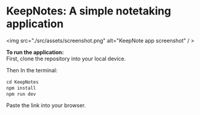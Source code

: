 # KeepNotes: A simple notetaking application

  <img src="./src/assets/screenshot.png" alt="KeepNote app screenshot" / >
    

**To run the application:**  
First, clone the repository into your local device.

Then
In the terminal:
```
cd KeepNotes
npm install
npm run dev
```
Paste the link into your browser.
